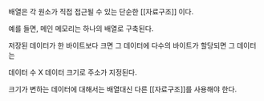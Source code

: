 배열은 각 원소가 직접 접근될 수 있는 단순한 [[자료구조]] 이다.

예를 들면, 메인 메모리는 하나의 배열로 구축된다.

저장된 데이터가 한 바이트보다 크면 그 데이터에 다수의 바이트가 할당되면 그 데이터는

데이터 수 X 데이터 크기로 주소가 지정된다.

크기가 변하는 데이터에 대해서는 배열대신 다른 [[자료구조]]를 사용해야 한다.